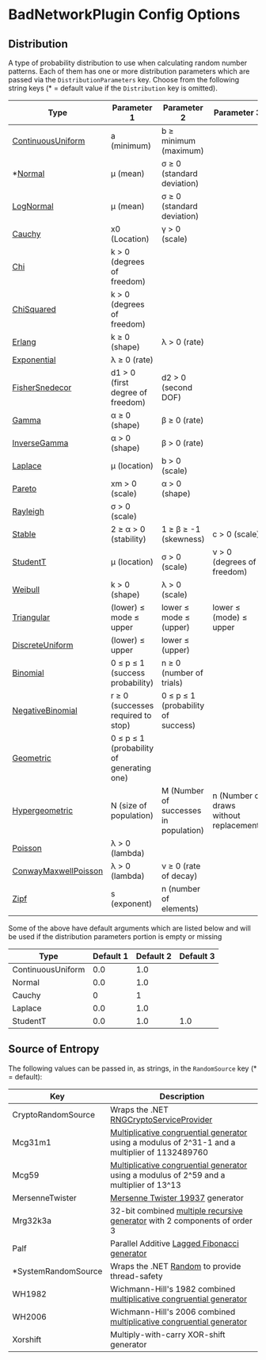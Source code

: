 # BadNetworkPlugin Config Options

## Distribution

A type of probability distribution to use when calculating random number patterns.  Each of them has one or more distribution parameters which are passed via the `DistributionParameters` key.  Choose from the following string keys (* = default value if the `Distribution` key is omitted).

| Type | Parameter 1 | Parameter 2 | Parameter 3 | Parameter 4 |
| ---- | ----------- | ------------| ----------- | ----------- |
| [ContinuousUniform](https://en.wikipedia.org/wiki/Uniform_distribution_%28continuous%29) | a (minimum) | b ≥ minimum (maximum) |
| *[Normal](https://en.wikipedia.org/wiki/Normal_distribution) | μ (mean) | σ ≥ 0 (standard deviation)
| [LogNormal](https://en.wikipedia.org/wiki/Log-normal_distribution) | μ (mean) | σ ≥ 0 (standard deviation)
| [Cauchy](https://en.wikipedia.org/wiki/Cauchy_distribution) | x0 (Location) | γ > 0 (scale)
| [Chi](https://en.wikipedia.org/wiki/Chi_distribution) | k > 0 (degrees of freedom)
| [ChiSquared](https://en.wikipedia.org/wiki/Chi-squared_distribution) | k > 0 (degrees of freedom)
| [Erlang](https://en.wikipedia.org/wiki/Erlang_distribution) | k ≥ 0 (shape) | λ > 0 (rate)
| [Exponential](https://en.wikipedia.org/wiki/Exponential_distribution) | λ ≥ 0 (rate)
| [FisherSnedecor](http://en.wikipedia.org/wiki/F-distribution) | d1 > 0 (first degree of freedom) | d2 > 0 (second DOF)
| [Gamma](http://en.wikipedia.org/wiki/Gamma_distribution) | α ≥ 0 (shape) | β ≥ 0 (rate)
| [InverseGamma](http://en.wikipedia.org/wiki/inverse-gamma_distribution) | α > 0 (shape) | β > 0 (rate)
| [Laplace](http://en.wikipedia.org/wiki/Laplace_distribution) | μ (location) | b > 0 (scale)
| [Pareto](http://en.wikipedia.org/wiki/Pareto_distribution) | xm > 0 (scale) | α > 0 (shape)
| [Rayleigh](http://en.wikipedia.org/wiki/Rayleigh_distribution) | σ > 0 (scale)
| [Stable](http://en.wikipedia.org/wiki/Stable_distribution) | 2 ≥ α > 0 (stability) | 1 ≥ β ≥ -1 (skewness) | c > 0 (scale) | μ (location)
| [StudentT](http://en.wikipedia.org/wiki/Student%27s_t-distribution) | μ (location) | σ > 0 (scale) | ν > 0 (degrees of freedom)
| [Weibull](http://en.wikipedia.org/wiki/Weibull_distribution) | k > 0 (shape) | λ > 0 (scale)
| [Triangular](https://en.wikipedia.org/wiki/Triangular_distribution) | (lower) ≤ mode ≤ upper | lower ≤ mode ≤ (upper) | lower ≤ (mode) ≤ upper
| [DiscreteUniform](http://en.wikipedia.org/wiki/Uniform_distribution_%28discrete%29) | (lower) ≤ upper | lower ≤ (upper)
| [Binomial](http://en.wikipedia.org/wiki/Binomial_distribution) | 0 ≤ p ≤ 1 (success probability) | n ≥ 0 (number of trials) |
| [NegativeBinomial](https://en.wikipedia.org/wiki/Negative_binomial_distribution) | r ≥ 0 (successes required to stop) | 0 ≤ p ≤ 1 (probability of success)
| [Geometric](http://en.wikipedia.org/wiki/geometric_distribution) | 0 ≤ p ≤ 1 (probability of generating one)
| [Hypergeometric](https://en.wikipedia.org/wiki/Hypergeometric_distribution) | N (size of population) | M (Number of successes in population) | n (Number of draws without replacement)
| [Poisson](https://en.wikipedia.org/wiki/Poisson_distribution) | λ > 0 (lambda)
| [ConwayMaxwellPoisson](http://en.wikipedia.org/wiki/Conway%E2%80%93Maxwell%E2%80%93Poisson_distribution) | λ > 0 (lambda) | ν ≥ 0 (rate of decay)
| [Zipf](https://en.wikipedia.org/wiki/Zipf%27s_law) | s (exponent) | n (number of elements)

Some of the above have default arguments which are listed below and will be used if the distribution parameters portion is empty or missing

| Type | Default 1 | Default 2 | Default 3 |
| ---- | --------- | --------- | --------- |
| ContinuousUniform | 0.0 | 1.0 |
| Normal | 0.0 | 1.0 |
| Cauchy | 0 | 1 |
| Laplace | 0.0 | 1.0 |
| StudentT | 0.0 | 1.0 | 1.0 |

## Source of Entropy

The following values can be passed in, as strings, in the `RandomSource` key (* = default):

| Key | Description |
| --- | ----------- |
| CryptoRandomSource | Wraps the .NET [RNGCryptoServiceProvider](https://docs.microsoft.com/en-us/dotnet/api/system.security.cryptography.rngcryptoserviceprovider?view=netframework-4.8) |
| Mcg31m1 | [Multiplicative congruential generator](https://en.wikipedia.org/wiki/Linear_congruential_generator) using a modulus of 2^31-1 and a multiplier of 1132489760
| Mcg59 | [Multiplicative congruential generator](https://en.wikipedia.org/wiki/Linear_congruential_generator) using a modulus of 2^59 and a multiplier of 13^13 |
| MersenneTwister | [Mersenne Twister 19937](https://en.wikipedia.org/wiki/Mersenne_Twister) generator |
| Mrg32k3a | 32-bit combined [multiple recursive generator](https://en.wikipedia.org/wiki/Combined_linear_congruential_generator) with 2 components of order 3
| Palf | Parallel Additive [Lagged Fibonacci generator](https://en.wikipedia.org/wiki/Lagged_Fibonacci_generator) |
| *SystemRandomSource | Wraps the .NET [Random](https://docs.microsoft.com/en-us/dotnet/api/system.random?view=netframework-4.8) to provide thread-safety |
| WH1982 | Wichmann-Hill's 1982 combined [multiplicative congruential generator](https://en.wikipedia.org/wiki/Linear_congruential_generator) |
| WH2006 | Wichmann-Hill's 2006 combined [multiplicative congruential generator](https://en.wikipedia.org/wiki/Linear_congruential_generator)
| Xorshift | Multiply-with-carry XOR-shift generator |